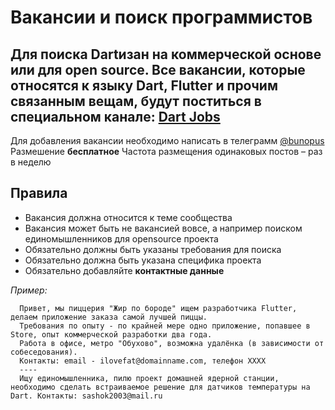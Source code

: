 # Вакансии и поиск программистов
Для поиска Dartизан на коммерческой основе или для open source. Все вакансии, которые относятся к языку Dart, Flutter и прочим связанным вещам, будут поститься в специальном канале: [Dart Jobs](https://t.me/dartlang_jobs)  
---
Для добавления вакансии необходимо написать в телеграмм [@bunopus](https://t.me/bunopus)
Размешение **бесплатное**
Частота размещения одинаковых постов – раз в неделю

## Правила
- Вакансия должна относится к теме сообщества
- Вакансия может быть не вакансией вовсе, а например поиском единомышленников для opensource проекта
- Обязательно должны быть указаны требования для поиска
- Обязательно должна быть указана специфика проекта
- Обязательно добавляйте **контактные данные**

_Пример:_
```
  Привет, мы пиццерия "Жир по бороде" ищем разработчика Flutter, делаем приложение заказа самой лучшей пиццы.
  Требования по опыту - по крайней мере одно приложение, попавшее в Store, опыт коммерческой разработки два года.
  Работа в офисе, метро "Обухово", возможна удалёнка (в зависимости от собеседования).
  Контакты: email - ilovefat@domainname.com, телефон XXXX
  ----
  Ищу единомышленника, пилю проект домашней ядерной станции, необходимо сделать встраиваемое решение для датчиков температуры на Dart. Контакты: sashok2003@mail.ru
```
